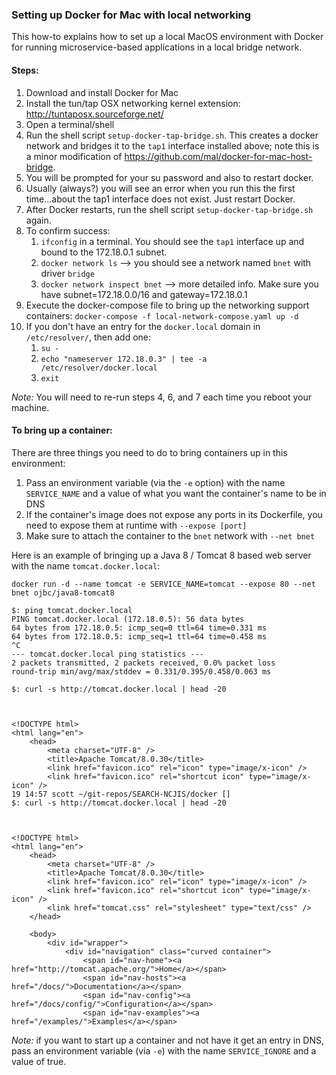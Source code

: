 ### Setting up Docker for Mac with local networking

This how-to explains how to set up a local MacOS environment with Docker for running microservice-based applications in a local
bridge network.

#### Steps:

1. Download and install Docker for Mac
1. Install the tun/tap OSX networking kernel extension: http://tuntaposx.sourceforge.net/
1. Open a terminal/shell
1. Run the shell script `setup-docker-tap-bridge.sh`.  This creates a docker network and bridges it to the `tap1` interface installed above; 
note this is a minor modification of https://github.com/mal/docker-for-mac-host-bridge.
1. You will be prompted for your su password and also to restart docker.
1. Usually (always?) you will see an error when you run this the first time...about the tap1 interface does not exist.  Just restart Docker.
1. After Docker restarts, run the shell script `setup-docker-tap-bridge.sh` again.
1. To confirm success:
	1. `ifconfig` in a terminal.  You should see the `tap1` interface up and bound to the 172.18.0.1 subnet.
	1. `docker network ls` --> you should see a network named `bnet` with driver `bridge`
	1. `docker network inspect bnet` --> more detailed info.  Make sure you have subnet=172.18.0.0/16 and gateway=172.18.0.1
1. Execute the docker-compose file to bring up the networking support containers: `docker-compose -f local-network-compose.yaml up -d`
1. If you don't have an entry for the `docker.local` domain in `/etc/resolver/`, then add one:
	1. `su -`
	1. `echo "nameserver 172.18.0.3" | tee -a /etc/resolver/docker.local`
	1. `exit`

_Note:_ You will need to re-run steps 4, 6, and 7 each time you reboot your machine.

#### To bring up a container:

There are three things you need to do to bring containers up in this environment:

1. Pass an environment variable (via the `-e` option) with the name `SERVICE_NAME` and a value of what you want the container's name to be in DNS
1. If the container's image does not expose any ports in its Dockerfile, you need to expose them at runtime with `--expose [port]`
1. Make sure to attach the container to the `bnet` network with `--net bnet`

Here is an example of bringing up a Java 8 / Tomcat 8 based web server with the name `tomcat.docker.local`:

`docker run -d --name tomcat -e SERVICE_NAME=tomcat --expose 80 --net bnet ojbc/java8-tomcat8`

```
$: ping tomcat.docker.local
PING tomcat.docker.local (172.18.0.5): 56 data bytes
64 bytes from 172.18.0.5: icmp_seq=0 ttl=64 time=0.331 ms
64 bytes from 172.18.0.5: icmp_seq=1 ttl=64 time=0.458 ms
^C
--- tomcat.docker.local ping statistics ---
2 packets transmitted, 2 packets received, 0.0% packet loss
round-trip min/avg/max/stddev = 0.331/0.395/0.458/0.063 ms
```

```
$: curl -s http://tomcat.docker.local | head -20



<!DOCTYPE html>
<html lang="en">
    <head>
        <meta charset="UTF-8" />
        <title>Apache Tomcat/8.0.30</title>
        <link href="favicon.ico" rel="icon" type="image/x-icon" />
        <link href="favicon.ico" rel="shortcut icon" type="image/x-icon" />
19 14:57 scott ~/git-repos/SEARCH-NCJIS/docker []
$: curl -s http://tomcat.docker.local | head -20



<!DOCTYPE html>
<html lang="en">
    <head>
        <meta charset="UTF-8" />
        <title>Apache Tomcat/8.0.30</title>
        <link href="favicon.ico" rel="icon" type="image/x-icon" />
        <link href="favicon.ico" rel="shortcut icon" type="image/x-icon" />
        <link href="tomcat.css" rel="stylesheet" type="text/css" />
    </head>

    <body>
        <div id="wrapper">
            <div id="navigation" class="curved container">
                <span id="nav-home"><a href="http://tomcat.apache.org/">Home</a></span>
                <span id="nav-hosts"><a href="/docs/">Documentation</a></span>
                <span id="nav-config"><a href="/docs/config/">Configuration</a></span>
                <span id="nav-examples"><a href="/examples/">Examples</a></span>
```

_Note:_ if you want to start up a container and not have it get an entry in DNS, pass an environment variable (via `-e`) with the name `SERVICE_IGNORE` and a value of true.